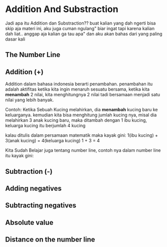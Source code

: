 # Addition And Substraction

Jadi apa itu Addition dan Substraction?? buat kalian yang dah ngerti bisa skip aja materi ini, aku juga cuman ngulang" biar ingat 
tapi karena kalian dah liat.. anggap aja kalian ga tau apa" dan aku akan bahas dari yang paling dasar kali 

## The Number Line 


## Addition (+)
Addition dalam bahasa indonesia berarti penambahan. penambahan itu adalah aktifitas ketika kita ingin menaruh sesuatu bersama, ketika kita **menambah** 2 nilai, kita menghitungnya 2 nilai tadi bersamaan menjadi satu nilai yang lebih banyak. 

Contoh: 
Ketika Sebuah Kucing melahirkan, dia **menambah** kucing baru ke keluarganya. 
kemudian kita bisa menghitung jumlah kucing nya, misal dia melahirkan 3 anak kucing baru, maka ditambah dengan 1 ibu kucing, keluarga kucing itu berjumlah 4 kucing

kalau ditulis dalam persamaan matematik maka kayak gini:
1(ibu kucing) + 3(anak kucing) = 4(keluarga kucing)
1 + 3 = 4

Kita Sudah Belajar juga tentang number line, contoh nya dalam number line itu kayak gini:

## Subtraction (-) 

## Adding negatives 

## Subtracting negatives 

## Absolute value 

## Distance on the number line 
